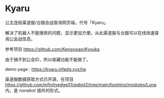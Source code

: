 # Kyaru

公主连结渠道服/台服会战查询网页端，代号「Kyaru」

解决了机器人不能搜索的问题，显示更加方便。从此渠道服与台服可以在线快速查询公会战信息。

参考项目 https://github.com/Kengxxiao/Kyouka

由于搞不到公会ID，所以收藏功能不能做了。

demo page : https://kyaru.infedg.xyz/tw

渠道服数据获取方式已开源，在项目 https://github.com/infinityedge01/qqbot2/tree/main/hoshino/modules/Luna 内，是 nonebot 插件的形式。